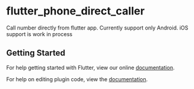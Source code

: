 # flutter_phone_direct_caller

Call number directly from flutter app.
Currently support only Android.
iOS support is work in process

## Getting Started

For help getting started with Flutter, view our online
[documentation](https://flutter.io/).

For help on editing plugin code, view the [documentation](https://flutter.io/developing-packages/#edit-plugin-package).

